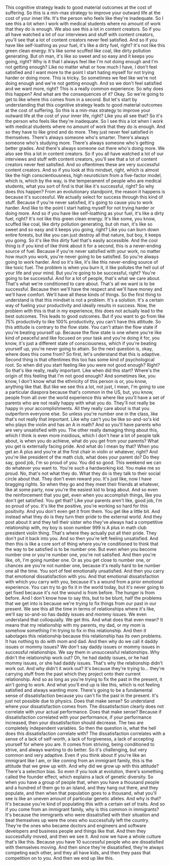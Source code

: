  This cognitive strategy leads to good material outcomes at the cost of suffering. So this is a min-max strategy to improve your outward life at the cost of your inner life. It's the person who feels like they're inadequate. So I see this a lot when I work with medical students where no amount of work that they do is enough. We also see this a lot in content creators. So if you all have watched a lot of our interviews and stuff with content creators, you'll see that a lot of content creators never feel satisfied. And so if you have like self-loathing as your fuel, it's like a dirty fuel, right? It's not like this green clean energy. It's like some scuffed like coal, like dirty pollution generating. But oh man, it's like so sweet and so easy and it keeps you going, right? Why is it that I always feel like I'm not doing enough and I'm not getting enough? Like no matter what or how much I have, I don't feel satisfied and I want more to the point I start hating myself for not trying harder or doing more. This is tricky. So sometimes we feel like we're not doing enough and we're not getting enough. And so we don't feel satisfied and we want more, right? This is a really common experience. So why does this happen? And what are the consequences of it? Okay. So we're going to get to like where this comes from in a second. But let's start by understanding that this cognitive strategy leads to good material outcomes at the cost of suffering. So this is a min-max strategy to improve your outward life at the cost of your inner life, right? Like you all see that? So it's the person who feels like they're inadequate. So I see this a lot when I work with medical students where no amount of work that they do is enough. And so they have to like grind and do more. They just never feel satisfied in themselves. There's always someone who's smarter. There's always someone who's studying more. There's always someone who's getting better grades. And there's always someone out there who's doing more. We also see this a lot in content creators. So if you all have watched a lot of our interviews and stuff with content creators, you'll see that a lot of content creators never feel satisfied. And so oftentimes these are very successful content creators. And so if you look at this mindset, right, which is almost like the high conscientiousness, high neuroticism from a five-factor model, which is, which by the way, is the temperament of people who are medical students, what you sort of find is that like it's successful, right? So why does this happen? From an evolutionary standpoint, the reason it happens is because it's successful. We actually select for success through this kind of stuff. Because if you're never satisfied, it's going to cause you to work harder. And like to the point I start hating myself for not trying harder or doing more. And so if you have like self-loathing as your fuel, it's like a dirty fuel, right? It's not like this green clean energy. It's like some, you know, scuffed like coal, like dirty pollution generating, but oh man, it's like so sweet and so easy and it keeps you going, right? Like you can burn down entire forests, but like you can just destroy all that nature, but boy, it keeps you going. So it's like this dirty fuel that's easily accessible. And the cool thing is if you kind of like think about it for a second, this is a never-ending source of fuel. Because if you're never satisfied with your work, no matter how much you work, you're never going to be satisfied. So you're always going to work harder. And so it's like, it's like this never-ending source of like toxic fuel. The problem is when you burn it, it like pollutes the hell out of your life and your mind. But you're going to be successful, right? You're going to be successful. And for a lot of people, that's what we care about. That's what we're conditioned to care about. That's all we want is to be successful. Because then we'll have the respect and we'll have money and we'll have comfort. We'll have all these kinds of things. So the first thing to understand is that this mindset is not a problem. It's a solution. It's a certain way of fueling your productivity and ideally results in success. Now, the problem with this is that in my experience, this does not actually lead to the best outcomes. This leads to good outcomes. But if you want to go from like 75% productivity to like 100% productivity, you can't have this attitude. So this attitude is contrary to the flow state. You can't attain the flow state if you're beating yourself up. Because the flow state is one where you're like kind of peaceful and like focused on your task and you're doing it for, you know, it's just a different state of consciousness, which if you're beating yourself up, you're never going to attain. So the next question is, okay, where does this come from? So first, let's understand that this is adaptive. Second thing is that oftentimes this too has some kind of psychological root. So when did you start feeling like you were not good enough? Right? So that's like really, really important. Like when did this start? Where's the origin of this feeling that I'm not good enough? And sometimes like, you know, I don't know what the ethnicity of this person is or, you know, anything like that. But like we see this a lot, not just, I mean, I'm going to use a particular diaspora because that's common in the US, but, you know, people from all over the world experience this where like you'll have a set of parents who are not really happy with what you do. They'll not really be happy in your accomplishments. All they really care about is that you outperform everyone else. So unless you're number one in the class, like that's not really that important. Like why can't you be like so-and-so's kid who plays the violin and has an A in math? And so you'll have parents who are very unsatisfied with you. The other really damaging thing about this, which I think is even more insidious, which I don't hear a lot of people talk about, is when you do achieve, what do you get from your parents? What you get is externally facing pride. And what do I mean by that? When you get an A plus and you're at the first chair in violin or whatever, right? And you're like president of the math club, what does your parent do? Do they say, good job, I'm so proud of you. You did so good. This weekend we can do whatever you want to. You're such a hardworking kid. You make me so proud. No, that's not what they do. What they do is they talk to their social circle about that. They don't even reward you. It's just like, now I have bragging rights. So when they go and they meet their friends at whatever, like at some party, now you're the easiest kid to brag about. And so even the reinforcement that you get, even when you accomplish things, like you don't get satisfied. You get that? Like your parents aren't like, good job, I'm so proud of you. It's like the positive, you're working so hard for this positivity. And you don't even get it from them. You get like a little bit. And instead what they do is they turn their pride to the external world. And they post about it and they tell their sister who they've always had a competitive relationship with, my boy is soon number 999 is A plus in math club president violin thing. That's where they actually put all their pride. They don't put it back into you. And so then you're left feeling unsatisfied. And then this is like a core sort of thing where you're conditioned to think that the way to be satisfied is to be number one. But even when you become number one or you're number one, you're not satisfied. And then you're like, oh, I'm going number one. Or as you get close to number one, or chances are you're not number one, because it's really hard to be number one all the time. You sort of feel emotionally unsatisfied. And then you carry that emotional dissatisfaction with you. And that emotional dissatisfaction with which you carry with you, because it's a wound from a prior emotional experience. You can try to go fix it in the world today, but it's never going to get fixed because it's not the wound is from before. The hunger is from before. And I don't know how to say this, but to be blunt, half the problems that we get into is because we're trying to fix things from our past in our present. We see this all the time in terms of relationships where it's like, we'll say so-and-so has daddy issues and mommy issues. We even understand that colloquially. We get this. And what does that even mean? It means that my relationship with my parents, my dad, or my mom is somehow something I'm trying to fix in this relationship. And then it sabotages this relationship because this relationship has its own problems. It has nothing to do with mom and dad. And then why do we call it daddy issues or mommy issues? We don't say daddy issues or mommy issues in successful relationships. We say them in unsuccessful relationships. Why didn't the relationship work out? Oh, he had daddy issues, or he had mommy issues, or she had daddy issues. That's why the relationship didn't work out. And why didn't it work out? It's because they're trying to... they're carrying stuff from the past which they project onto their current relationship. And so as long as you're trying to fix the past in the present, it ain't going to work. And what you'll end up is like this, which is not feeling satisfied and always wanting more. There's going to be a fundamental sense of dissatisfaction because you can't fix the past in the present. It's just not possible due to physics. Does that make sense? So understand where your dissatisfaction comes from. The dissatisfaction clearly does not correlate with your actual performance. Does that make sense? Because if dissatisfaction correlated with your performance, if your performance increased, then your dissatisfaction should decrease. The two are completely independent variables. So then the question is, what the hell does this dissatisfaction correlate with? The dissatisfaction correlates with a sense of a lack of self-worth, a lack of forgiveness, a lack of accepting yourself for where you are. It comes from striving, being conditioned to strive, and always wanting to do better. So it's challenging, but very common and very adaptive. Even if you think about if you're like an immigrant like I am, or like coming from an immigrant family, this is the attitude that we grew up with. And why did we grow up with this attitude? There's a selection bias. So even if you look at evolution, there's something called the founder effect, which explains a lack of genetic diversity. So when you have a group of people that, when you have a thousand people and a hundred of them go to an island, and they hang out there, and they populate, and then when that population goes to a thousand, what you'll see is like an uneven amount of particular genetic alleles. And why is that? It's because you're kind of populating this with a certain set of traits. And so if you come from an immigrant family, why is this common in immigrants? It's because the immigrants who were dissatisfied with their situation and beat themselves up were the ones who successfully left the country. They're the ones who became doctors and engineers and software developers and business people and things like that. And then they successfully moved, and then we see it. And now we have a whole culture that's like this. Because you have 10 successful people who are dissatisfied with themselves moving. And then since they're dissatisfied, they're always competing each other, and they all have kids, and then they pass that competition on to you. And then we end up like this.